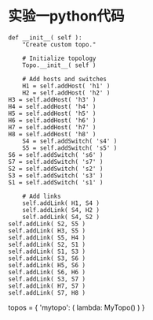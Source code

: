 # 实验一python代码

    def __init__( self ):
        "Create custom topo."

        # Initialize topology
        Topo.__init__( self )

        # Add hosts and switches
        H1 = self.addHost( 'h1' )
        H2 = self.addHost( 'h2' )
	H3 = self.addHost( 'h3' )
	H4 = self.addHost( 'h4' )
	H5 = self.addHost( 'h5' )
	H6 = self.addHost( 'h6' )
	H7 = self.addHost( 'h7' )
	H8 = self.addHost( 'h8' )
        S4 = self.addSwitch( 's4' )
        S5 = self.addSwitch( 's5' )
	S6 = self.addSwitch( 's6' )
	S7 = self.addSwitch( 's7' )
	S2 = self.addSwitch( 's2' )
	S3 = self.addSwitch( 's3' )
	S1 = self.addSwitch( 's1' )

        # Add links
        self.addLink( H1, S4 )
        self.addLink( S4, H2 )
        self.addLink( S4, S2 )
	self.addLink( S2, S5 )
	self.addLink( H3, S5 )
	self.addLink( S5, H4 )
	self.addLink( S2, S1 )
	self.addLink( S1, S3 )
	self.addLink( S3, S6 )
	self.addLink( H5, S6 )
	self.addLink( S6, H6 )
	self.addLink( S3, S7 )
	self.addLink( H7, S7 )
	self.addLink( S7, H8 )
topos = { 'mytopo': ( lambda: MyTopo() ) }
